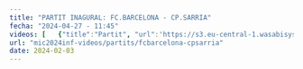 ```yaml
---
title: "PARTIT INAGURAL: FC.BARCELONA - CP.SARRIA"
fecha: "2024-04-27 - 11:45"
videos: [   {"title":"Partit", "url":'https://s3.eu-central-1.wasabisys.com/cpsarria/T23-24/mic2024/mic20240427-fcbarcelona-cpsarria.mp4'}]
url: "mic2024inf-videos/partits/fcbarcelona-cpsarria"
date: 2024-02-03
---
```

